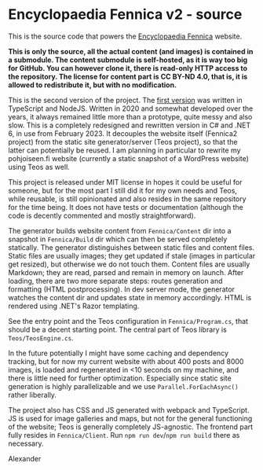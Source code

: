 Encyclopaedia Fennica v2 - source
=================================

This is the source code that powers the [Encyclopaedia Fennica](https://fennica.pohjoiseen.fi/) website.

**This is only the source, all the actual content (and images) is contained in a submodule.  The content submodule
is self-hosted, as it is way too big for GitHub.  You can however clone it, there is read-only HTTP access to the
repository.  The license for content part is CC BY-ND 4.0, that is, it is allowed to redistribute it, but with
no modification.**

This is the second version of the project.  The [first version](https://github.com/pohjoiseen/fennica.pohjoiseen.fi)
was written in TypeScript and NodeJS.  Written in 2020 and somewhat developed over the years, it always remained
little more than a prototype, quite messy and also slow.  This is a completely redesigned and rewritten version
in C# and .NET 6, in use from February 2023.  It decouples the website itself (Fennica2 project) from the static
site generator/server (Teos project), so that the latter can potentially be reused.  I am planning in particular
to rewrite my pohjoiseen.fi website (currently a static snapshot of a WordPress website) using Teos as well.

This project is released under MIT license in hopes it could be useful for someone, but for the most part I still
did it for my own needs and Teos, while reusable, is still opinionated and also resides in the same repository
for the time being.  It does not have tests or documentation (although the code is decently commented and mostly
straightforward).

The generator builds website content from `Fennica/Content` dir into a snapshot in `Fennica/Build` dir which can
then be served completely statically.  The generator distinguishes between static files and content files.
Static files are usually images; they get updated if stale (images in particular get resized), but otherwise we
do not touch them.  Content files are usually Markdown; they are read, parsed and remain in memory on launch.
After loading, there are two more separate steps: routes generation and formatting (HTML postprocessing).
In dev server mode, the generator watches the content dir and updates state in memory accordingly.  HTML is
rendered using .NET's Razor templating.

See the entry point and the Teos configuration in `Fennica/Program.cs`, that should be a decent starting point.
The central part of Teos library is `Teos/TeosEngine.cs`.

In the future potentially I might have some caching and dependency tracking, but for now my current website
with about 400 posts and 8000 images, is loaded and regenerated in <10 seconds on my machine, and there is little
need for further optimization.  Especially since static site generation is highly parallelizable and we
use `Parallel.ForEachAsync()` rather liberally.

The project also has CSS and JS generated with webpack and TypeScript.  JS is used for image galleries and maps,
but not for the general functioning of the website; Teos is generally completely JS-agnostic.  The frontend part
fully resides in `Fennica/Client`.  Run `npm run dev`/`npm run build` there as necessary.

Alexander
